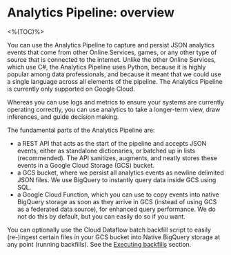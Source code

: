 # Analytics Pipeline: overview
<%(TOC)%>

You can use the Analytics Pipeline to capture and persist JSON analytics events that come from other Online Services, games, or any other type of source that is connected to the internet. Unlike the other Online Services, which use C#, the Analytics Pipeline uses Python, because it is highly popular among data professionals, and because it meant that we could use a single language across all elements of the pipeline. The Analytics Pipeline is currently only supported on Google Cloud.

Whereas you can use logs and metrics to ensure your systems are currently operating correctly, you can use analytics to take a longer-term view, draw inferences, and guide decision making.

The fundamental parts of the Analytics Pipeline are:

* a REST API that acts as the start of the pipeline and accepts JSON events, either as standalone dictionaries, or batched up in lists (recommended). The API sanitizes, augments, and neatly stores these events in a Google Cloud Storage (GCS) bucket.
* a GCS bucket, where we persist all analytics events as newline delimited JSON files. We use BigQuery to instantly query data inside GCS using SQL.
* a Google Cloud Function, which you can use to copy events into native BigQuery storage as soon as they arrive in GCS (instead of using GCS as a federated data source), for enhanced query performance. We do not do this by default, but you can easily do so if you want.

You can optionally use the Cloud Dataflow batch backfill script to easily (re-)ingest certain files in your GCS bucket into Native BigQuery storage at any point (running backfills). See the [Executing backfills]({{urlRoot}}/content/services-packages/analytics-pipeline/backfill) section.
